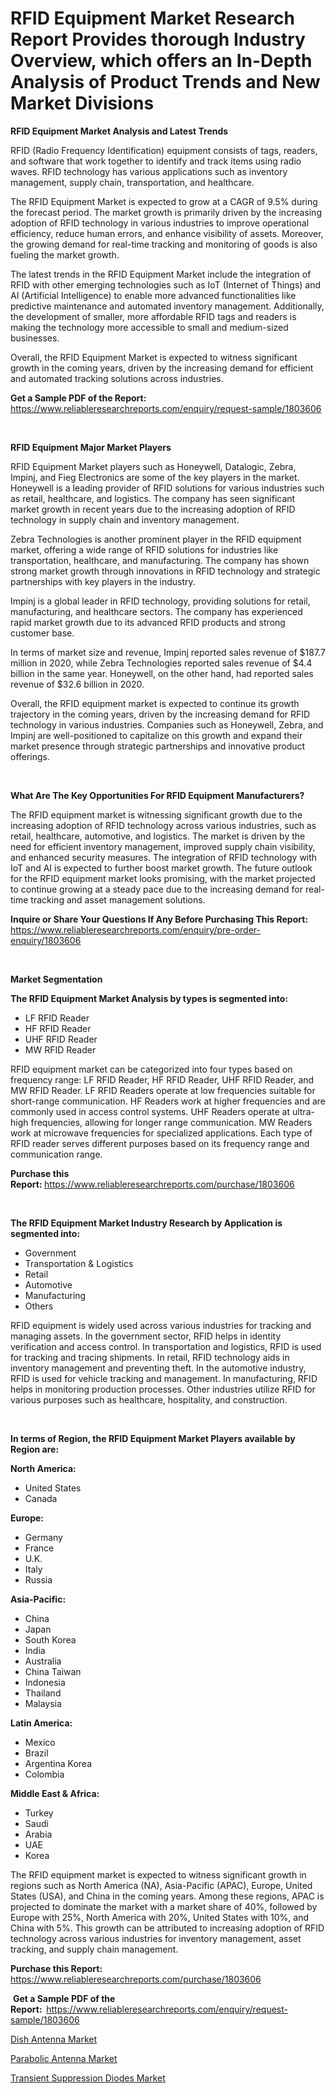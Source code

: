 <p><h1>RFID Equipment Market Research Report Provides thorough Industry Overview, which offers an In-Depth Analysis of Product Trends and New Market Divisions</h1></p><p><strong>RFID Equipment Market Analysis and Latest Trends</strong></p>
<p><p>RFID (Radio Frequency Identification) equipment consists of tags, readers, and software that work together to identify and track items using radio waves. RFID technology has various applications such as inventory management, supply chain, transportation, and healthcare.</p><p>The RFID Equipment Market is expected to grow at a CAGR of 9.5% during the forecast period. The market growth is primarily driven by the increasing adoption of RFID technology in various industries to improve operational efficiency, reduce human errors, and enhance visibility of assets. Moreover, the growing demand for real-time tracking and monitoring of goods is also fueling the market growth.</p><p>The latest trends in the RFID Equipment Market include the integration of RFID with other emerging technologies such as IoT (Internet of Things) and AI (Artificial Intelligence) to enable more advanced functionalities like predictive maintenance and automated inventory management. Additionally, the development of smaller, more affordable RFID tags and readers is making the technology more accessible to small and medium-sized businesses.</p><p>Overall, the RFID Equipment Market is expected to witness significant growth in the coming years, driven by the increasing demand for efficient and automated tracking solutions across industries.</p></p>
<p><strong>Get a Sample PDF of the Report:&nbsp;</strong> <a href="https://www.reliableresearchreports.com/enquiry/request-sample/1803606">https://www.reliableresearchreports.com/enquiry/request-sample/1803606</a></p>
<p>&nbsp;</p>
<p><strong>RFID Equipment Major Market Players</strong></p>
<p><p>RFID Equipment Market players such as Honeywell, Datalogic, Zebra, Impinj, and Fieg Electronics are some of the key players in the market. Honeywell is a leading provider of RFID solutions for various industries such as retail, healthcare, and logistics. The company has seen significant market growth in recent years due to the increasing adoption of RFID technology in supply chain and inventory management.</p><p>Zebra Technologies is another prominent player in the RFID equipment market, offering a wide range of RFID solutions for industries like transportation, healthcare, and manufacturing. The company has shown strong market growth through innovations in RFID technology and strategic partnerships with key players in the industry.</p><p>Impinj is a global leader in RFID technology, providing solutions for retail, manufacturing, and healthcare sectors. The company has experienced rapid market growth due to its advanced RFID products and strong customer base.</p><p>In terms of market size and revenue, Impinj reported sales revenue of $187.7 million in 2020, while Zebra Technologies reported sales revenue of $4.4 billion in the same year. Honeywell, on the other hand, had reported sales revenue of $32.6 billion in 2020.</p><p>Overall, the RFID equipment market is expected to continue its growth trajectory in the coming years, driven by the increasing demand for RFID technology in various industries. Companies such as Honeywell, Zebra, and Impinj are well-positioned to capitalize on this growth and expand their market presence through strategic partnerships and innovative product offerings.</p></p>
<p>&nbsp;</p>
<p><strong>What Are The Key Opportunities For RFID Equipment Manufacturers?</strong></p>
<p><p>The RFID equipment market is witnessing significant growth due to the increasing adoption of RFID technology across various industries, such as retail, healthcare, automotive, and logistics. The market is driven by the need for efficient inventory management, improved supply chain visibility, and enhanced security measures. The integration of RFID technology with IoT and AI is expected to further boost market growth. The future outlook for the RFID equipment market looks promising, with the market projected to continue growing at a steady pace due to the increasing demand for real-time tracking and asset management solutions.</p></p>
<p><strong>Inquire or Share Your Questions If Any Before Purchasing This Report:</strong> <a href="https://www.reliableresearchreports.com/enquiry/pre-order-enquiry/1803606">https://www.reliableresearchreports.com/enquiry/pre-order-enquiry/1803606</a></p>
<p>&nbsp;</p>
<p><strong>Market Segmentation</strong></p>
<p><strong>The RFID Equipment Market Analysis by types is segmented into:</strong></p>
<p><ul><li>LF RFID Reader</li><li>HF RFID Reader</li><li>UHF RFID Reader</li><li>MW RFID Reader</li></ul></p>
<p><p>RFID equipment market can be categorized into four types based on frequency range: LF RFID Reader, HF RFID Reader, UHF RFID Reader, and MW RFID Reader. LF RFID Readers operate at low frequencies suitable for short-range communication. HF Readers work at higher frequencies and are commonly used in access control systems. UHF Readers operate at ultra-high frequencies, allowing for longer range communication. MW Readers work at microwave frequencies for specialized applications. Each type of RFID reader serves different purposes based on its frequency range and communication range.</p></p>
<p><strong>Purchase this Report:&nbsp;</strong><a href="https://www.reliableresearchreports.com/purchase/1803606">https://www.reliableresearchreports.com/purchase/1803606</a></p>
<p>&nbsp;</p>
<p><strong>The RFID Equipment Market Industry Research by Application is segmented into:</strong></p>
<p><ul><li>Government</li><li>Transportation & Logistics</li><li>Retail</li><li>Automotive</li><li>Manufacturing</li><li>Others</li></ul></p>
<p><p>RFID equipment is widely used across various industries for tracking and managing assets. In the government sector, RFID helps in identity verification and access control. In transportation and logistics, RFID is used for tracking and tracing shipments. In retail, RFID technology aids in inventory management and preventing theft. In the automotive industry, RFID is used for vehicle tracking and management. In manufacturing, RFID helps in monitoring production processes. Other industries utilize RFID for various purposes such as healthcare, hospitality, and construction.</p></p>
<p>&nbsp;</p>
<p><strong>In terms of Region, the RFID Equipment Market Players available by Region are:</strong></p>
<p>
    <p> <strong> North America: </strong>
        <ul>
            <li>United States</li>
            <li>Canada</li>
        </ul>
        </p> 
    <p> <strong> Europe: </strong>
        <ul>
            <li>Germany</li>
            <li>France</li>
            <li>U.K.</li>
            <li>Italy</li>
            <li>Russia</li>
        </ul>
        </p> 
    <p> <strong> Asia-Pacific: </strong>
        <ul>
            <li>China</li>
            <li>Japan</li>
            <li>South Korea</li>
            <li>India</li>
            <li>Australia</li>
            <li>China Taiwan</li>
            <li>Indonesia</li>
            <li>Thailand</li>
            <li>Malaysia</li>
        </ul>
        </p> 
    <p> <strong> Latin America: </strong>
        <ul>
            <li>Mexico</li>
            <li>Brazil</li>
            <li>Argentina Korea</li>
            <li>Colombia</li>
        </ul>
        </p> 
    <p> <strong> Middle East & Africa: </strong>
        <ul>
            <li>Turkey</li>
            <li>Saudi</li>
            <li>Arabia</li>
            <li>UAE</li>
            <li>Korea</li>
        </ul>
    </p>
    </p>
<p><p>The RFID equipment market is expected to witness significant growth in regions such as North America (NA), Asia-Pacific (APAC), Europe, United States (USA), and China in the coming years. Among these regions, APAC is projected to dominate the market with a market share of 40%, followed by Europe with 25%, North America with 20%, United States with 10%, and China with 5%. This growth can be attributed to increasing adoption of RFID technology across various industries for inventory management, asset tracking, and supply chain management.</p></p>
<p><strong>Purchase this Report: </strong><a href="https://www.reliableresearchreports.com/purchase/1803606">https://www.reliableresearchreports.com/purchase/1803606</a></p>
<p>&nbsp;<strong>Get a Sample PDF of the Report:&nbsp;&nbsp;</strong><a href="https://www.reliableresearchreports.com/enquiry/request-sample/1803606">https://www.reliableresearchreports.com/enquiry/request-sample/1803606</a></p>
<p><strong></strong></p>
<p><p><a href="https://github.com/bobicer/Market-Research-Report-List-2/blob/main/dish-antenna-market.md">Dish Antenna Market</a></p><p><a href="https://github.com/globismark/Market-Research-Report-List-2/blob/main/parabolic-antenna-market.md">Parabolic Antenna Market</a></p><p><a href="https://github.com/timeliteaut/Market-Research-Report-List-1/blob/main/transient-suppression-diodes-market.md">Transient Suppression Diodes Market</a></p></p>